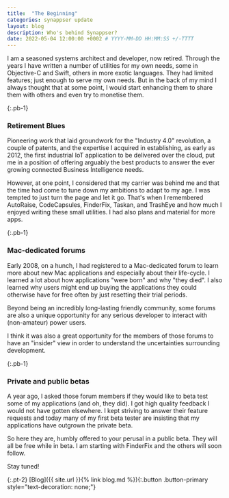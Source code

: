 ```yaml
---
title:  "The Beginning"
categories: synappser update
layout: blog
description: Who's behind Synappser?
date: 2022-05-04 12:00:00 +0002 # YYYY-MM-DD HH:MM:SS +/-TTTT
---
```


I am a seasoned systems architect and developer, now retired. Through the years I have written a number of utilities for my own needs, some in Objective-C and Swift, others in more exotic languages. They had limited features; just enough to serve my own needs. But in the back of my mind I always thought that at some point, I would start enhancing them to share them with others and even try to monetise them.

{:.pb-1}
### Retirement Blues

Pioneering work that laid groundwork for the "Industry 4.0" revolution, a couple of patents, and the expertise I acquired in establishing, as early as 2012, the first industrial IoT application to be delivered over the cloud, put me in a position of offering arguably the best products to answer the ever growing connected Business Intelligence needs.

However, at one point, I considered that my carrier was behind me and that the time had come to tune down my ambitions to adapt to my age. I was tempted to just turn the page and let it go. That's when I remembered AutoRaise, CodeCapsules, FinderFix, Taskan, and TrashEye and how much I enjoyed writing these small utilities. I had also plans and material for more apps.

{:.pb-1}
### Mac-dedicated forums

Early 2008, on a hunch, I had registered to a Mac-dedicated forum to learn more about new Mac applications and especially about their life-cycle. I learned a lot about how applications "were born" and why "they died". I also learned why users might end up buying the applications they could otherwise have for free often by just resetting their trial periods.

Beyond being an incredibly long-lasting friendly community, some forums are also a unique opportunity for any serious developer to interact with (non-amateur) power users.

I think it was also a great opportunity for the members of those forums to have an "insider" view in order to understand the uncertainties surrounding development.

{:.pb-1}
### Private and public betas

A year ago, I asked those forum members if they would like to beta test some of my applications (and oh, they did). I got high quality feedback I would not have gotten elsewhere. I kept striving to answer their feature requests and today many of my first beta tester are insisting that my applications have outgrown the private beta.

So here they are, humbly offered to your perusal in a public beta. They will all be free while in beta. I am starting with FinderFix and the others will soon follow.

Stay tuned!

{:.pt-2}
[Blog]({{ site.url }}{% link blog.md %}){:.button .button-primary style="text-decoration: none;"}
